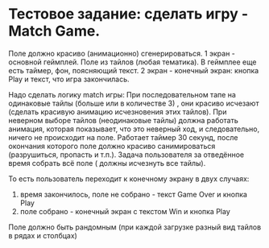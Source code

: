 # Тестовое задание: сделать игру - Match Game.

Поле должно красиво (анимационно) сгенерироваться.
1 экран - основной геймплей.
Поле из тайлов (любая тематика). В геймплее еще есть таймер, фон, поясняющий текст.
2 экран - конечный экран: кнопка Play и текст, что игра закончилась.

Надо сделать логику match игры:
При последовательном тапе на одинаковые тайлы (больше или в количестве 3) , они красиво исчезают (сделать красивую анимацию исчезновения этих тайлов).
При неверном выборе тайлов (неодинаковые тайлы) должна работать анимация, которая показывает, что это неверный ход, и следовательно, ничего не происходит на поле.
Работает таймер 30 секунд, после окончания которого поле должно красиво санимироваться (разрушиться, пропасть и т.п.). Задача пользователя за отведённое время собрать всё поле ( должны исчезнуть все тайлы).

То есть пользователь переходит к конечному экрану в двух случаях:

1. время закончилось, поле не собрано - текст Game Over и кнопка Play
2. поле собрано - конечный экран с текстом Win и кнопка Play

Поле должно быть рандомным (при каждой загрузке разный вид тайлов в рядах и столбцах)
